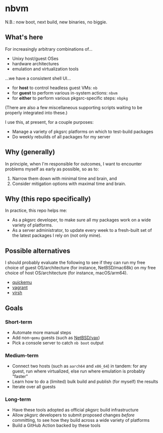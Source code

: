 # nbvm

N.B.: now boot, next build, new binaries, no biggie.

## What's here

For increasingly arbitrary combinations of...

- Unixy host/guest OSes
- hardware architectures
- emulation and virtualization tools

...we have a consistent shell UI...

- for **host** to control headless guest VMs: `nb`
- for **guest** to perform various in-system actions: `nbvm`
- for **either** to perform various pkgsrc-specific steps: `nbpkg`

(There are also a few miscellaneous supporting scripts waiting to be properly integrated into these.)

I use this, at present, for a couple purposes:

- Manage a variety of pkgsrc platforms on which to test-build packages
- Do weekly rebuilds of all packages for my server

## Why (generally)

In principle, when I'm responsible for outcomes, I want to encounter problems myself as early as possible, so as to:

1. Narrow them down with minimal time and brain, and
2. Consider mitigation options with maximal time and brain.

## Why (this repo specifically)

In practice, this repo helps me:

- As a pkgsrc developer, to make sure all my packages work on a wide variety of platforms.
- As a server administrator, to update every week to a fresh-built set of the latest packages I rely on (not only mine).

## Possible alternatives

I should probably evaluate the following to see if they can run my free choice of guest OS/architecture (for instance, NetBSD/mac68k) on my free choice of host OS/architecture (for instance, macOS/arm64).

- [quickemu](https://github.com/quickemu-project/quickemu)
- [vagrant](https://developer.hashicorp.com/vagrant/docs/cli)
- [virsh](https://www.libvirt.org/manpages/virsh.html)

## Goals

### Short-term

- Automate more manual steps
- Add non-`qemu` guests
  (such as [NetBSD/vax](https://www.netbsd.org/ports/vax/emulator-howto.html))
- Pick a console server to catch `nb boot` output

### Medium-term

- Connect two hosts (such as `aarch64` and `x86_64`) in tandem:
  for any guest, run where virtualized, else run where emulation
  is probably "faster"
- Learn how to do a (limited) bulk build and publish (for myself) the results
- Iterate over all guests

### Long-term

- Have these tools adopted as official pkgsrc build infrastructure
- Allow pkgsrc developers to submit proposed changes _before_ committing, to see how they build across a wide variety of platforms
- Build a GitHub Action backed by these tools
